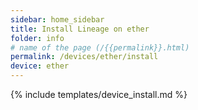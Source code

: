 ```yaml
---
sidebar: home_sidebar
title: Install Lineage on ether
folder: info
# name of the page (/{{permalink}}.html)
permalink: /devices/ether/install
device: ether
---
```

{% include templates/device_install.md %}
